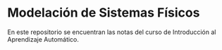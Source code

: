 # Modelación de Sistemas Físicos

En este repositorio se encuentran las notas del curso de Introducción al Aprendizaje Automático.
